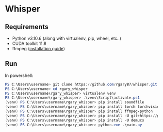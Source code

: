 # Whisper

## Requirements
- Python v3.10.6 (along with virtualenv, pip, wheel, etc..)
- CUDA toolkit 11.8
- ffmpeg ([installation guide](https://www.geeksforgeeks.org/how-to-install-ffmpeg-on-windows/))

## Run
In powershell: 
```powershell
PS C:\Users\username> git clone https://github.com/rgary87/whisper.git rgary_whisper
PS C:\Users\username> cd rgary_whisper
PS C:\Users\username\rgary_whisper> virtualenv venv
PS C:\Users\username\rgary_whisper> .\venv\Script\activate.ps1
(venv) PS C:\Users\username\rgary_whisper> pip install soundfile
(venv) PS C:\Users\username\rgary_whisper> pip install torch torchvision torchaudio --index-url https://download.pytorch.org/whl/cu118
(venv) PS C:\Users\username\rgary_whisper> pip install ffmpeg-python
(venv) PS C:\Users\username\rgary_whisper> pip install -U git+https://github.com/jianfch/stable-ts.git
(venv) PS C:\Users\username\rgary_whisper> pip install -U demucs
(venv) PS C:\Users\username\rgary_whisper> python.exe .\main.py
```
